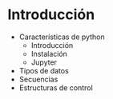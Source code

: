 # Introducción
 * Características de python
   + Introducción
   + Instalación
   + Jupyter
 * Tipos de datos
 * Secuencias
 * Estructuras de control
